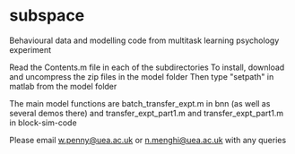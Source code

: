 # subspace
Behavioural data and modelling code from multitask learning psychology experiment

Read the Contents.m file in each of the subdirectories
To install, download and uncompress the zip files in the model folder
Then type "setpath" in matlab from the model folder

The main model functions are batch_transfer_expt.m in bnn (as well as several demos there)
and transfer_expt_part1.m and transfer_expt_part1.m in block-sim-code

Please email w.penny@uea.ac.uk or n.menghi@uea.ac.uk with any queries
